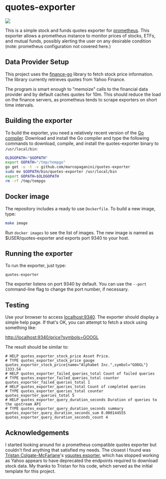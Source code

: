 # quotes-exporter

![](https://github.com/marcopaganini/quotes-exporter/workflows/Go/badge.svg)

This is a simple stock and funds quotes exporter for
[prometheus](http://prometheus.io). This exporter allows a prometheus instance
to monitor prices of stocks, ETFs, and mutual funds, possibly alerting the user
on any desirable condition (note: prometheus configuration not covered here.)

## Data Provider Setup

This project uses the [finance-go](https://github.com/piquette/finance-go)
library to fetch stock price information. The library currently retrieves
quotes from Yahoo Finance.

The program is smart enough to "memoize" calls to the financial data provider
and by default caches quotes for 10m. This should reduce the load on the
finance servers, as prometheus tends to scrape exporters on short time
intervals.

## Building the exporter

To build the exporter, you need a relatively recent version of the [Go
compiler](http://golang.org). Download and install the Go compiler and type the
following commands to download, compile, and install the quotes-exporter binary
to `/usr/local/bin`:

```bash
OLDGOPATH="$GOPATH"
export GOPATH="/tmp/tempgo"
go get -u -t -v github.com/marcopaganini/quotes-exporter
sudo mv $GOPATH/bin/quotes-exporter /usr/local/bin
export GOPATH=$OLDGOPATH
rm -rf /tmp/tempgo
```

## Docker image

The repository includes a ready to use `Dockerfile`. To build a new image, type:

```bash
make image
```

Run `docker images` to see the list of images. The new image is named as
$USER/quotes-exporter and exports port 9340 to your host.

## Running the exporter

To run the exporter, just type:

```base
quotes-exporter
```

The exporter listens on port 9340 by default. You can use the `--port` command-line
flag to change the port number, if necessary.

## Testing

Use your browser to access [localhost:9340](http://localhost:9340). The exporter should display a simple
help page. If that's OK, you can attempt to fetch a stock using something like:

[http://localhost:9340/price?symbols=GOOGL](http://localhost:9340/price?symbols=GOOGL)

The result should be similar to:

```
# HELP quotes_exporter_stock_price Asset Price.
# TYPE quotes_exporter_stock_price gauge
quotes_exporter_stock_price{name="Alphabet Inc.",symbol="GOOGL"} 1333.54
# HELP quotes_exporter_failed_queries_total Count of failed queries
# TYPE quotes_exporter_failed_queries_total counter
quotes_exporter_failed_queries_total 1
# HELP quotes_exporter_queries_total Count of completed queries
# TYPE quotes_exporter_queries_total counter
quotes_exporter_queries_total 5
# HELP quotes_exporter_query_duration_seconds Duration of queries to the upstream API
# TYPE quotes_exporter_query_duration_seconds summary
quotes_exporter_query_duration_seconds_sum 0.000144555
quotes_exporter_query_duration_seconds_count 4
```

## Acknowledgements

I started looking around for a prometheus compatible quotes exporter but
couldn't find anything that satisfied my needs. The closest I found was
[Tristan Colgate-McFarlane](https://github.com/tcolgate)'s [yquotes
exporter](https://github.com/tcolgate/yquotes_exporter), which has stopped
working as Yahoo appears to have deprecated the endpoints required to download
stock data. My thanks to Tristan for his code, which served as the initial
template for this project.
